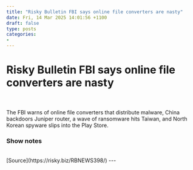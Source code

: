 ```yaml
---
title: "Risky Bulletin FBI says online file converters are nasty"
date: Fri, 14 Mar 2025 14:01:56 +1100
draft: false
type: posts
categories: 
- 
---
```

# Risky Bulletin FBI says online file converters are nasty

<br/>

<br/>
The FBI warns of online file converters that distribute malware, China backdoors Juniper router, a wave of ransomware hits Taiwan, and North Korean spyware slips into the Play Store.

### Show notes

<br/>
[Source](https://risky.biz/RBNEWS398/)
---
